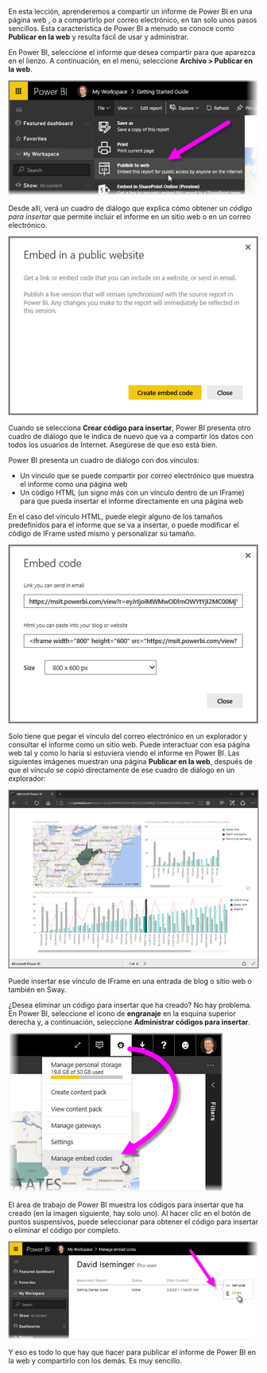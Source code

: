 En esta lección, aprenderemos a compartir un informe de Power BI en una página web , o a compartirlo por correo electrónico, en tan solo unos pasos sencillos. Esta característica de Power BI a menudo se conoce como **Publicar en la web** y resulta fácil de usar y administrar.

En Power BI, seleccione el informe que desea compartir para que aparezca en el lienzo. A continuación, en el menú, seleccione **Archivo > Publicar en la web**.

![](media/6-6-publish-to-web/6-6_1a.png)

Desde allí, verá un cuadro de diálogo que explica cómo obtener un *código para insertar* que permite incluir el informe en un sitio web o en un correo electrónico.

![](media/6-6-publish-to-web/6-6_2.png)

Cuando se selecciona **Crear código para insertar**, Power BI presenta otro cuadro de diálogo que le indica de nuevo que va a compartir los datos con todos los usuarios de Internet. Asegúrese de que eso está bien.

Power BI presenta un cuadro de diálogo con dos vínculos:

* Un vínculo que se puede compartir por correo electrónico que muestra el informe como una página web
* Un código HTML (un signo más con un vínculo dentro de un IFrame) para que pueda insertar el informe directamente en una página web

En el caso del vínculo HTML, puede elegir alguno de los tamaños predefinidos para el informe que se va a insertar, o puede modificar el código de IFrame usted mismo y personalizar su tamaño.

![](media/6-6-publish-to-web/6-6_3.png)

Solo tiene que pegar el vínculo del correo electrónico en un explorador y consultar el informe como un sitio web. Puede interactuar con esa página web tal y como lo haría si estuviera viendo el informe en Power BI. Las siguientes imágenes muestran una página **Publicar en la web**, después de que el vínculo se copió directamente de ese cuadro de diálogo en un explorador:

![](media/6-6-publish-to-web/6-6_4.png)

Puede insertar ese vínculo de IFrame en una entrada de blog o sitio web o también en Sway.

¿Desea eliminar un código para insertar que ha creado? No hay problema. En Power BI, seleccione el icono de **engranaje** en la esquina superior derecha y, a continuación, seleccione **Administrar códigos para insertar**.

![](media/6-6-publish-to-web/6-6_5.png)

El área de trabajo de Power BI muestra los códigos para insertar que ha creado (en la imagen siguiente, hay solo uno). Al hacer clic en el botón de puntos suspensivos, puede seleccionar para obtener el código para insertar o eliminar el código por completo.

![](media/6-6-publish-to-web/6-6_6.png)

Y eso es todo lo que hay que hacer para publicar el informe de Power BI en la web y compartirlo con los demás. Es muy sencillo.

